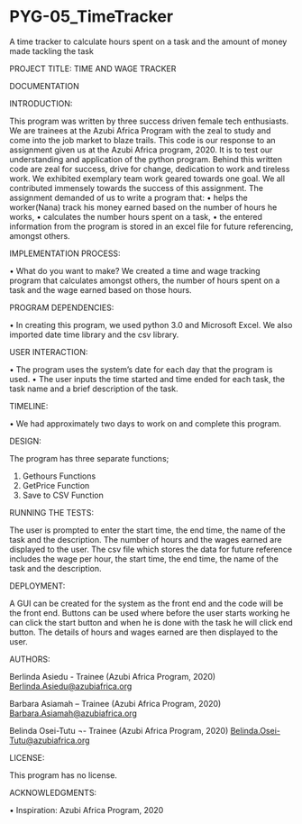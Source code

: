 # PYG-05_TimeTracker
A time tracker to calculate hours spent on a task and the amount of money made tackling the task

PROJECT TITLE: TIME AND WAGE TRACKER

DOCUMENTATION

INTRODUCTION:

This program was written by three success driven female tech enthusiasts. We are trainees at the Azubi Africa Program with the zeal to study and come into the job market to blaze trails. This code is our response to an assignment given us at the Azubi Africa program, 2020. It is to test our understanding and application of the python program. 
Behind this written code are zeal for success, drive for change, dedication to work and tireless work. We exhibited exemplary team work geared towards one goal. We all contributed immensely towards the success of this assignment.
The assignment demanded of us to write a program that:
•	helps the worker(Nana) track his money earned based on the number of hours he works,
•	calculates the number hours spent on a task, 
•	the entered information from the program is stored in an excel file for future referencing,
amongst others.

IMPLEMENTATION PROCESS:

•	What do you want to make?
We created a time and wage tracking program that calculates amongst others, the number of hours spent on a task and the wage earned based on those hours. 

PROGRAM DEPENDENCIES:

•	In creating this program, we used python 3.0 and Microsoft Excel. We also imported date time library and the csv library. 

USER INTERACTION:

•	The program uses the system’s date for each day that the program is used.
•	The user inputs the time started and time ended for each task, the task name and a brief description of the task.

TIMELINE:

•	We had approximately two days to work on and complete this program.

DESIGN:

The program has three separate functions;
1.	Gethours Functions
2.	GetPrice Function
3.	Save to CSV Function

RUNNING THE TESTS:

The user is prompted to enter the start time, the end time, the name of the task and the description. 
The number of hours and the wages earned are displayed to the user.
The csv file which stores the data for future reference includes the wage per hour, the start time, the end time, the name of the task and the description. 

DEPLOYMENT:

A GUI can be created for the system as the front end and the code will be the front end. Buttons can be used where before the user starts working he can click the start button and when he is done with the task he will click end button. The details of hours and wages earned are then displayed to the user. 

AUTHORS:

Berlinda Asiedu - Trainee (Azubi Africa Program, 2020)
Berlinda.Asiedu@azubiafrica.org

Barbara Asiamah – Trainee (Azubi Africa Program, 2020)
Barbara.Asiamah@azubiafrica.org

Belinda Osei-Tutu ¬- Trainee (Azubi Africa Program, 2020)
Belinda.Osei-Tutu@azubiafrica.org 

LICENSE:

This program has no license.

ACKNOWLEDGMENTS:

•	Inspiration: Azubi Africa Program, 2020
